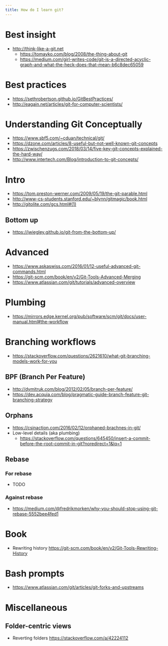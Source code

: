 ```yaml
---
title: How do I learn git?
---
```


# Best insight
- <http://think-like-a-git.net>
  - <https://tomayko.com/blog/2008/the-thing-about-git>
  - <https://medium.com/girl-writes-code/git-is-a-directed-acyclic-graph-and-what-the-heck-does-that-mean-b6c8dec65059>

# Best practices
- <https://sethrobertson.github.io/GitBestPractices/>
- <http://eagain.net/articles/git-for-computer-scientists/>

# Understanding Git Conceptually
- <https://www.sbf5.com/~cduan/technical/git/>
- <https://dzone.com/articles/8-useful-but-not-well-known-git-concepts>
- <https://zwischenzugs.com/2018/03/14/five-key-git-concepts-explained-the-hard-way/>
- <http://www.intertech.com/Blog/introduction-to-git-concepts/>

# Intro
- <https://tom.preston-werner.com/2009/05/19/the-git-parable.html>
- <http://www-cs-students.stanford.edu/~blynn/gitmagic/book.html>
- <http://gitolite.com/gcs.html#(1)>

## Bottom up
- <https://jwiegley.github.io/git-from-the-bottom-up/>

# Advanced
- <https://www.askaswiss.com/2016/01/12-useful-advanced-git-commands.html>
- <https://git-scm.com/book/en/v2/Git-Tools-Advanced-Merging>
- <https://www.atlassian.com/git/tutorials/advanced-overview>

# Plumbing
- <https://mirrors.edge.kernel.org/pub/software/scm/git/docs/user-manual.html#the-workflow>

# Branching workflows
- <https://stackoverflow.com/questions/2621610/what-git-branching-models-work-for-you>

## BPF (Branch Per Feature)
- <http://dymitruk.com/blog/2012/02/05/branch-per-feature/>
- <https://dev.acquia.com/blog/pragmatic-guide-branch-feature-git-branching-strategy>

## Orphans
- <https://csinaction.com/2016/02/12/orphaned-brachnes-in-git/>
- Low-level details (aka plumbing)
  - <https://stackoverflow.com/questions/645450/insert-a-commit-before-the-root-commit-in-git?noredirect=1&lq=1>

## Rebase
### For rebase
- TODO
### Against rebase
- <https://medium.com/@fredrikmorken/why-you-should-stop-using-git-rebase-5552bee4fed1>


# Book
- Rewriting history <https://git-scm.com/book/en/v2/Git-Tools-Rewriting-History>

# Bash prompts
- <https://www.atlassian.com/git/articles/git-forks-and-upstreams>

# Miscellaneous

## Folder-centric views
- Reverting folders <https://stackoverflow.com/a/42224112>